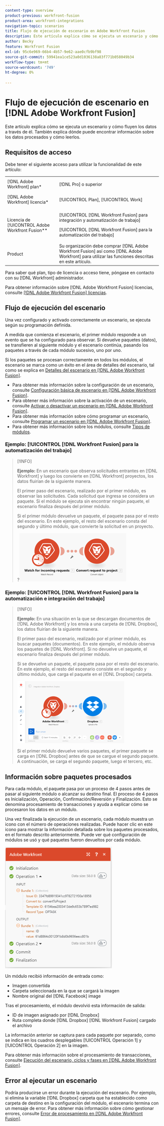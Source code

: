 ```yaml
---
content-type: overview
product-previous: workfront-fusion
product-area: workfront-integrations
navigation-topic: scenarios
title: Flujo de ejecución de escenario en Adobe Workfront Fusion
description: Este artículo explica cómo se ejecuta un escenario y cómo fluyen los datos a través de él. También explica dónde puede encontrar información sobre los datos procesados y cómo leerlos.
author: Becky
feature: Workfront Fusion
exl-id: 95c6e969-66b4-4b57-9e62-aae0cfb9bf98
source-git-commit: 59941ea1ce523a0d1036138a83f771b058049b34
workflow-type: tm+mt
source-wordcount: '749'
ht-degree: 0%

---
```


# Flujo de ejecución de escenario en [!DNL Adobe Workfront Fusion]

Este artículo explica cómo se ejecuta un escenario y cómo fluyen los datos a través de él. También explica dónde puede encontrar información sobre los datos procesados y cómo leerlos.

## Requisitos de acceso

Debe tener el siguiente acceso para utilizar la funcionalidad de este artículo:

<table style="table-layout:auto"> 
 <col> 
 <col> 
 <tbody> 
  <tr> 
    <td role="rowheader">[!DNL Adobe Workfront] plan*</td> 
   <td> <p>[!DNL Pro] o superior</p> </td> 
  </tr> 
  <tr data-mc-conditions=""> 
   <td role="rowheader">[!DNL Adobe Workfront] licencia*</td> 
   <td> <p>[!UICONTROL Plan], [!UICONTROL Work]</p> </td> 
  </tr> 
  <tr> 
   <td role="rowheader">Licencia de [!UICONTROL Adobe Workfront Fusion**</td> 
   <td> <p>[!UICONTROL [!DNL Workfront Fusion] para integración y automatización de trabajo] </p><p>[!UICONTROL [!DNL Workfront Fusion] para la automatización del trabajo] </p>  </td> 
  </tr> 
  <tr> 
   <td role="rowheader">Product</td> 
   <td>Su organización debe comprar [!DNL Adobe Workfront Fusion] así como [!DNL Adobe Workfront] para utilizar las funciones descritas en este artículo.</td> 
  </tr> 
 </tbody> 
</table>

Para saber qué plan, tipo de licencia o acceso tiene, póngase en contacto con su [!DNL Workfront] administrador.

Para obtener información sobre [!DNL Adobe Workfront Fusion] licencias, consulte [[!DNL Adobe Workfront Fusion] licencias](../../workfront-fusion/get-started/license-automation-vs-integration.md).

## Flujo de ejecución del escenario

Una vez configurado y activado correctamente un escenario, se ejecuta según su programación definida.

A medida que comienza el escenario, el primer módulo responde a un evento que se ha configurado para observar. Si devuelve paquetes (datos), se transfieren al siguiente módulo y el escenario continúa, pasando los paquetes a través de cada módulo sucesivo, uno por uno.

Si los paquetes se procesan correctamente en todos los módulos, el escenario se marca como un éxito en el área de detalles del escenario, tal como se explica en [Detalles del escenario en [!DNL Adobe Workfront Fusion]](../../workfront-fusion/scenarios/scenario-detail.md).

* Para obtener más información sobre la configuración de un escenario, consulte [Configuración básica de escenario en [!DNL Adobe Workfront Fusion]](../../workfront-fusion/scenarios/basic-scenario-settings.md).
* Para obtener más información sobre la activación de un escenario, consulte [Activar o desactivar un escenario en [!DNL Adobe Workfront Fusion]](../../workfront-fusion/scenarios/activate-or-inactivate-scenario.md).
* Para obtener más información sobre cómo programar un escenario, consulte [Programar un escenario en [!DNL Adobe Workfront Fusion]](../../workfront-fusion/scenarios/schedule-a-scenario.md).
* Para obtener más información sobre los módulos, consulte [Tipos de módulos](../../workfront-fusion/modules/module-types.md).

### Ejemplo: [!UICONTROL [!DNL Workfront Fusion] para la automatización del trabajo]

>[!INFO]
>
>**Ejemplo:** En un escenario que observa solicitudes entrantes en [!DNL Workfront] y luego los convierte en [!DNL Workfront] proyectos, los datos fluirían de la siguiente manera.
>
>El primer paso del escenario, realizado por el primer módulo, es observar las solicitudes. Cada solicitud que ingresa se considera un paquete. Si el módulo se ejecuta sin encontrar ningún paquete, el escenario finaliza después del primer módulo.
>
>Si el primer módulo devuelve un paquete, el paquete pasa por el resto del escenario. En este ejemplo, el resto del escenario consta del segundo y último módulo, que convierte la solicitud en un proyecto.
>
>?![](assets/example-execution-flow-wf-only-350x157.png)

### Ejemplo: [!UICONTROL [!DNL Workfront Fusion] para la automatización e integración del trabajo]

>[!INFO]
>
>**Ejemplo:** En una situación en la que se descargan documentos de [!DNL Adobe Workfront] y los envía a una carpeta de [!DNL Dropbox], los datos fluirían de la siguiente manera.
>
>El primer paso del escenario, realizado por el primer módulo, es buscar paquetes (documentos). En este ejemplo, el módulo observa los paquetes de [!DNL Workfront]. Si no devuelve un paquete, el escenario finaliza después del primer módulo.
>
>Si se devuelve un paquete, el paquete pasa por el resto del escenario. En este ejemplo, el resto del escenario consiste en el segundo y último módulo, que carga el paquete en el [!DNL Dropbox] carpeta.
>
>![](assets/example-wf-dropbox-scen-execution-flow-350x202.png)
>
>Si el primer módulo devuelve varios paquetes, el primer paquete se carga en [!DNL Dropbox] antes de que se cargue el segundo paquete. A continuación, se carga el segundo paquete, luego el tercero, etc.

## Información sobre paquetes procesados

Para cada módulo, el paquete pasa por un proceso de 4 pasos antes de pasar al siguiente módulo o alcanzar su destino final. El proceso de 4 pasos es Inicialización, Operación, Confirmación/Reversión y Finalización. Esto se denomina procesamiento de transacciones y ayuda a explicar cómo se procesaron los datos en un módulo.

Una vez finalizada la ejecución de un escenario, cada módulo muestra un icono con el número de operaciones realizadas. Puede hacer clic en este icono para mostrar la información detallada sobre los paquetes procesados, en el formato descrito anteriormente. Puede ver qué configuración de módulos se usó y qué paquetes fueron devueltos por cada módulo.

![](assets/info-processed-bundles-350x396.png)

Un módulo recibió información de entrada como:

* Imagen convertida
* Carpeta seleccionada en la que se cargará la imagen
* Nombre original del [!DNL Facebook] image

Tras el procesamiento, el módulo devolvió esta información de salida:

* ID de imagen asignado por [!DNL Dropbox]
* Ruta completa donde [!DNL Dropbox] [!DNL Workfront Fusion] cargado el archivo

La información anterior se captura para cada paquete por separado, como se indica en los cuadros desplegables [!UICONTROL Operación 1] y [!UICONTROL Operación 2] en la imagen.

Para obtener más información sobre el procesamiento de transacciones, consulte [Ejecución del escenario, ciclos y fases en [!DNL Adobe Workfront Fusion]](../../workfront-fusion/scenarios/scenario-execution-cycles-phases.md).

## Error al ejecutar un escenario

Podría producirse un error durante la ejecución del escenario. Por ejemplo, si elimina la variable [!DNL Dropbox] carpeta que ha establecido como carpeta de destino en la configuración del módulo, el escenario termina con un mensaje de error. Para obtener más información sobre cómo gestionar errores, consulte [Error de procesamiento en [!DNL Adobe Workfront Fusion]](../../workfront-fusion/errors/error-processing.md).
